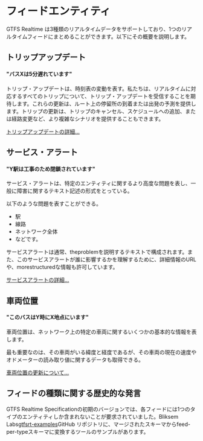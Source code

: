 # フィードエンティティ

GTFS Realtime は3種類のリアルタイムデータをサポートしており、1つのリアルタイムフィードにまとめることができます。以下にその概要を説明します。

## トリップアップデート

#### "バスXは5分遅れています"

トリップ・アップデートは、時刻表の変動を表す。私たちは、リアルタイムに対応するすべてのトリップについて、トリップ・アップデートを受信することを期待します。これらの更新は、ルート上の停留所の到着または出発の予測を提供します。トリップの更新は、トリップのキャンセル、スケジュールへの追加、または経路変更など、より複雑なシナリオを提供することもできます。

[トリップアップデートの詳細...](trip-updates.md)

## サービス・アラート

#### "Y駅は工事のため閉鎖されています"

サービス・アラートは、特定のエンティティに関するより高度な問題を表し、一般に障害に関するテキスト記述の形式をとっている。

以下のような問題を表すことができる。

*   駅
*   線路
*   ネットワーク全体
*   などです。

サービスアラートは通常、theproblemを説明するテキストで構成されます。また、このサービスアラートが誰に影響するかを理解するために、詳細情報のURLや、morestructuredな情報も許可しています。

[サービスアラートの詳細...](service-alerts.md)

## 車両位置

#### "このバスはY時にX地点にいます"

車両位置は、ネットワーク上の特定の車両に関するいくつかの基本的な情報を表します。

最も重要なのは、その車両がいる緯度と経度であるが、その車両の現在の速度やオドメーターの読み取り値に関するデータも取得できる。

[車両位置の更新について...](vehicle-positions.md)

## フィードの種類に関する歴史的な発言

GTFS Realtime Specificationの初期のバージョンでは、各フィードには1つのタイプのエンティティしか含まれないことが要求されていました。Bliksem Labs[gtfsrt-examples](https://github.com/bliksemlabs/gtfsrt-examples/blob/master/split_by_entitytype.py)GitHub リポジトリに、マージされたスキーマからfeed-per-typeスキーマに変換するツールのサンプルがあります。
